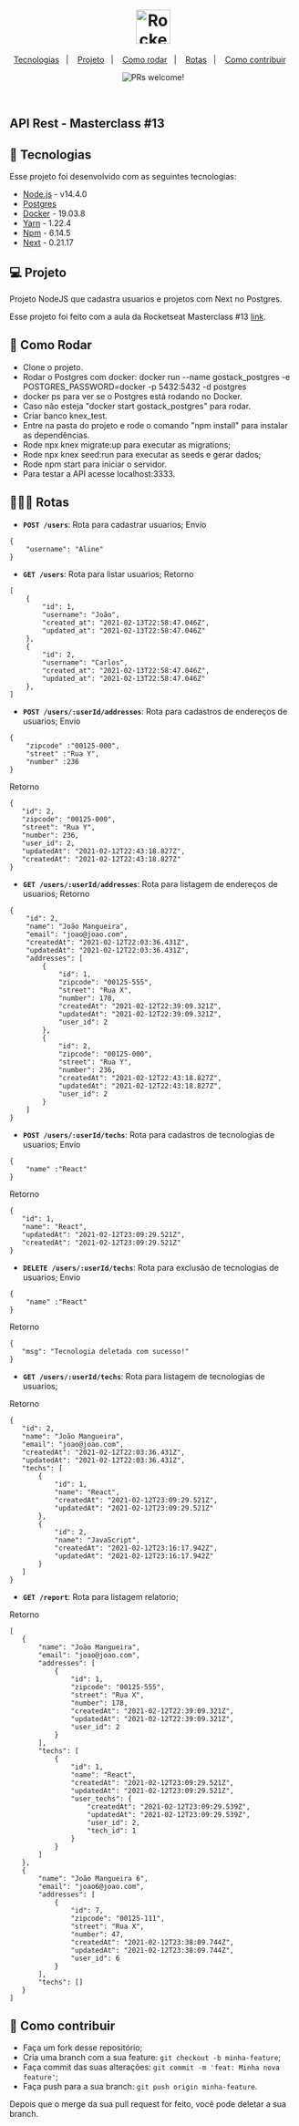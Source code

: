 <h1 align="center">
    <img alt="Rocketseat" title="Rocketseat" src=".github/rocketseat.png" width="60px" />
</h1>

<p align="center">
  <a href="#rocket-tecnologias">Tecnologias</a>&nbsp;&nbsp;&nbsp;|&nbsp;&nbsp;&nbsp;
  <a href="#-projeto">Projeto</a>&nbsp;&nbsp;&nbsp;|&nbsp;&nbsp;&nbsp;
  <a href="#-como-rodar">Como rodar</a>&nbsp;&nbsp;&nbsp;|&nbsp;&nbsp;&nbsp;
  <a href="#-rotas">Rotas</a>&nbsp;&nbsp;&nbsp;|&nbsp;&nbsp;&nbsp;
  <a href="#-como-contribuir">Como contribuir</a>&nbsp;&nbsp;&nbsp;
</p>

<p align="center">
 <img src="https://img.shields.io/static/v1?label=PRs&message=welcome&color=7159c1&labelColor=000000" alt="PRs welcome!" />

</p>

<br>

## API Rest - Masterclass #13

## 🚀 Tecnologias

Esse projeto foi desenvolvido com as seguintes tecnologias:

- [Node.js](https://nodejs.org/en/) - v14.4.0
- [Postgres](https://www.postgresql.org/)
- [Docker](https://www.docker.com/) - 19.03.8
- [Yarn](https://yarnpkg.com/) - 1.22.4
- [Npm](https://www.npmjs.com/) - 6.14.5
- [Next](https://nextjs.org/docs) - 0.21.17


## 💻 Projeto

Projeto NodeJS que cadastra usuarios e projetos com Next no Postgres.

Esse projeto foi feito com a aula da Rocketseat Masterclass #13 [link](https://www.youtube.com/watch?v=U7GjS3FuSkA).

## 🚀 Como Rodar

- Clone o projeto.
- Rodar o Postgres com docker: docker run --name gostack_postgres -e POSTGRES_PASSWORD=docker -p 5432:5432 -d postgres
- docker ps para ver se o Postgres está rodando no Docker.
- Caso não esteja "docker start gostack_postgres" para rodar.
- Criar banco knex_test.
- Entre na pasta do projeto e rode o comando "npm install" para instalar as dependências.
- Rode npx knex migrate:up para executar as migrations;
- Rode npx knex seed:run para executar as seeds e gerar dados;
- Rode npm start para iniciar o servidor.
- Para testar a API acesse localhost:3333.

## 👩🏿‍💻 Rotas

- **`POST /users`**: Rota para cadastrar usuarios;
Envio
```
{
    "username": "Aline"
}
```

- **`GET /users`**: Rota para listar usuarios;
Retorno
```
[
    {
        "id": 1,
        "username": "João",
        "created_at": "2021-02-13T22:58:47.046Z",
        "updated_at": "2021-02-13T22:58:47.046Z"
    },
    {
        "id": 2,
        "username": "Carlos",
        "created_at": "2021-02-13T22:58:47.046Z",
        "updated_at": "2021-02-13T22:58:47.046Z"
    },
]
```

- **`POST /users/:userId/addresses`**: Rota para cadastros de endereços de usuarios;
Envio
```
{
    "zipcode" :"00125-000",
    "street" :"Rua Y",
    "number" :236
}
```
 
 Retorno
 ```
{
    "id": 2,
    "zipcode": "00125-000",
    "street": "Rua Y",
    "number": 236,
    "user_id": 2,
    "updatedAt": "2021-02-12T22:43:18.827Z",
    "createdAt": "2021-02-12T22:43:18.827Z"
}
```

- **`GET /users/:userId/addresses`**: Rota para listagem de endereços de usuarios;
Retorno
```
{
    "id": 2,
    "name": "João Mangueira",
    "email": "joao@joao.com",
    "createdAt": "2021-02-12T22:03:36.431Z",
    "updatedAt": "2021-02-12T22:03:36.431Z",
    "addresses": [
        {
            "id": 1,
            "zipcode": "00125-555",
            "street": "Rua X",
            "number": 178,
            "createdAt": "2021-02-12T22:39:09.321Z",
            "updatedAt": "2021-02-12T22:39:09.321Z",
            "user_id": 2
        },
        {
            "id": 2,
            "zipcode": "00125-000",
            "street": "Rua Y",
            "number": 236,
            "createdAt": "2021-02-12T22:43:18.827Z",
            "updatedAt": "2021-02-12T22:43:18.827Z",
            "user_id": 2
        }
    ]
}
```
- **`POST /users/:userId/techs`**: Rota para cadastros de tecnologias de usuarios;
Envio
```
{
    "name" :"React"
}
```
 
 Retorno
 ```
{
    "id": 1,
    "name": "React",
    "updatedAt": "2021-02-12T23:09:29.521Z",
    "createdAt": "2021-02-12T23:09:29.521Z"
}
```

- **`DELETE /users/:userId/techs`**: Rota para exclusão de tecnologias de usuarios;
Envio
```
{
    "name" :"React"
}
```
 
 Retorno
 ```
{
    "msg": "Tecnologia deletada com sucesso!"
}
```

- **`GET /users/:userId/techs`**: Rota para listagem de tecnologias de usuarios;
 
Retorno
 ```
{
    "id": 2,
    "name": "João Mangueira",
    "email": "joao@joao.com",
    "createdAt": "2021-02-12T22:03:36.431Z",
    "updatedAt": "2021-02-12T22:03:36.431Z",
    "techs": [
        {
            "id": 1,
            "name": "React",
            "createdAt": "2021-02-12T23:09:29.521Z",
            "updatedAt": "2021-02-12T23:09:29.521Z"
        },
        {
            "id": 2,
            "name": "JavaScript",
            "createdAt": "2021-02-12T23:16:17.942Z",
            "updatedAt": "2021-02-12T23:16:17.942Z"
        }
    ]
}
```

- **`GET /report`**: Rota para listagem relatorio;
 
Retorno
 ```
[
    {
        "name": "João Mangueira",
        "email": "joao@joao.com",
        "addresses": [
            {
                "id": 1,
                "zipcode": "00125-555",
                "street": "Rua X",
                "number": 178,
                "createdAt": "2021-02-12T22:39:09.321Z",
                "updatedAt": "2021-02-12T22:39:09.321Z",
                "user_id": 2
            }
        ],
        "techs": [
            {
                "id": 1,
                "name": "React",
                "createdAt": "2021-02-12T23:09:29.521Z",
                "updatedAt": "2021-02-12T23:09:29.521Z",
                "user_techs": {
                    "createdAt": "2021-02-12T23:09:29.539Z",
                    "updatedAt": "2021-02-12T23:09:29.539Z",
                    "user_id": 2,
                    "tech_id": 1
                }
            }
        ]
    },
    {
        "name": "João Mangueira 6",
        "email": "joao6@joao.com",
        "addresses": [
            {
                "id": 7,
                "zipcode": "00125-111",
                "street": "Rua X",
                "number": 47,
                "createdAt": "2021-02-12T23:38:09.744Z",
                "updatedAt": "2021-02-12T23:38:09.744Z",
                "user_id": 6
            }
        ],
        "techs": []
    }
]
```

## 🤔 Como contribuir

- Faça um fork desse repositório;
- Cria uma branch com a sua feature: `git checkout -b minha-feature`;
- Faça commit das suas alterações: `git commit -m 'feat: Minha nova feature'`;
- Faça push para a sua branch: `git push origin minha-feature`.

Depois que o merge da sua pull request for feito, você pode deletar a sua branch.

